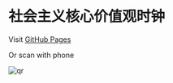 # 社会主义核心价值观时钟

Visit [GitHub Pages](https://undirectlookable.github.io/core-socialist-values-clock/)

Or scan with phone

![qr](https://chart.googleapis.com/chart?chs=150x150&cht=qr&chl=https://undirectlookable.github.io/core-socialist-values-clock/&choe=UTF-8)